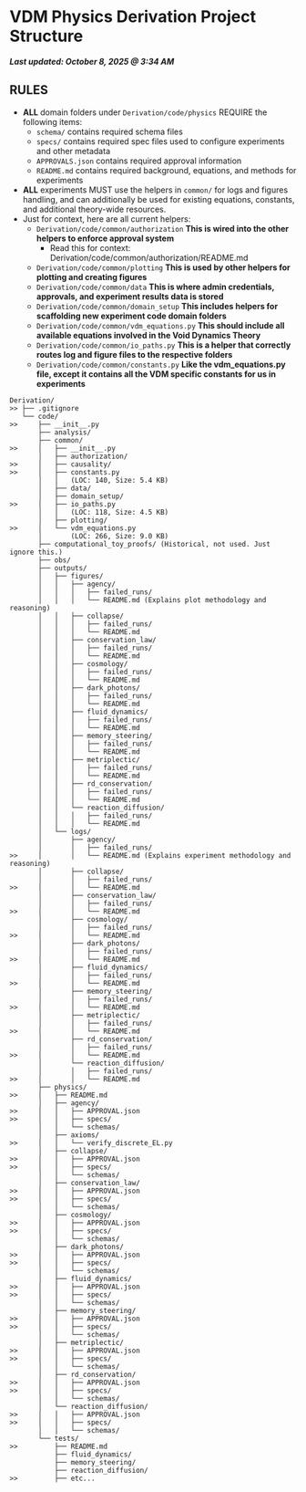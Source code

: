 # VDM Physics Derivation Project Structure

***Last updated: October 8, 2025 @ 3:34 AM***

## RULES

- **ALL** domain folders under `Derivation/code/physics` REQUIRE the following items:
  - `schema/` contains required schema files
  - `specs/` contains required spec files used to configure experiments and other metadata
  - `APPROVALS.json` contains required approval information
  - `README.md` contains required background, equations, and methods for experiments
- **ALL** experiments MUST use the helpers in `common/` for logs and figures handling, and can additionally be used for existing equations, constants, and additional theory-wide resources.
- Just for context, here are all current helpers:
  - `Derivation/code/common/authorization` **This is wired into the other helpers to enforce approval system**
    - Read this for context: Derivation/code/common/authorization/README.md
  - `Derivation/code/common/plotting` **This is used by other helpers for plotting and creating figures**
  - `Derivation/code/common/data` **This is where admin credentials, approvals, and experiment results data is stored**
  - `Derivation/code/common/domain_setup` **This includes helpers for scaffolding new experiment code domain folders**
  - `Derivation/code/common/vdm_equations.py` **This should include all available equations involved in the Void Dynamics Theory**
  - `Derivation/code/common/io_paths.py` **This is a helper that correctly routes log and figure files to the respective folders**
  - `Derivation/code/common/constants.py` **Like the vdm_equations.py file, except it contains all the VDM specific constants for us in experiments**

```plaintext
Derivation/
>> ├── .gitignore
   └── code/
>>     ├── __init__.py
       ├── analysis/
       ├── common/
>>     │   ├── __init__.py
       │   ├── authorization/
>>     │   ├── causality/       
>>     │   ├── constants.py
       │   │   (LOC: 140, Size: 5.4 KB)
       │   ├── data/
       │   ├── domain_setup/
>>     │   ├── io_paths.py
       │   │   (LOC: 118, Size: 4.5 KB)
       │   ├── plotting/
>>     │   └── vdm_equations.py
       │       (LOC: 266, Size: 9.0 KB)
       ├── computational_toy_proofs/ (Historical, not used. Just ignore this.)
       ├── obs/
       ├── outputs/
       │   ├── figures/
       │   │   ├── agency/
       │   │   │   ├── failed_runs/
       │   │   │   └── README.md (Explains plot methodology and reasoning)
       │   │   ├── collapse/
       │   │   │   ├── failed_runs/
       │   │   │   └── README.md
       │   │   ├── conservation_law/
       │   │   │   ├── failed_runs/
       │   │   │   └── README.md
       │   │   ├── cosmology/
       │   │   │   ├── failed_runs/
       │   │   │   └── README.md
       │   │   ├── dark_photons/
       │   │   │   ├── failed_runs/
       │   │   │   └── README.md
       │   │   ├── fluid_dynamics/
       │   │   │   ├── failed_runs/
       │   │   │   └── README.md
       │   │   ├── memory_steering/
       │   │   │   ├── failed_runs/
       │   │   │   └── README.md
       │   │   ├── metriplectic/
       │   │   │   ├── failed_runs/
       │   │   │   └── README.md
       │   │   ├── rd_conservation/
       │   │   │   ├── failed_runs/
       │   │   │   └── README.md
       │   │   └── reaction_diffusion/
       │   │   │   ├── failed_runs/
       │   │   │   └── README.md
       │   └── logs/
       │       ├── agency/
       │       │   ├── failed_runs/
>>     │       │   └── README.md (Explains experiment methodology and reasoning)
       │       ├── collapse/
       │       │   ├── failed_runs/
>>     │       │   └── README.md
       │       ├── conservation_law/
       │       │   ├── failed_runs/
>>     │       │   └── README.md
       │       ├── cosmology/
       │       │   ├── failed_runs/
>>     │       │   └── README.md
       │       ├── dark_photons/
       │       │   ├── failed_runs/
>>     │       │   └── README.md
       │       ├── fluid_dynamics/
       │       │   ├── failed_runs/
>>     │       │   └── README.md
       │       ├── memory_steering/
       │       │   ├── failed_runs/
>>     │       │   └── README.md
       │       ├── metriplectic/
       │       │   ├── failed_runs/
>>     │       │   └── README.md
       │       ├── rd_conservation/
       │       │   ├── failed_runs/
>>     │       │   └── README.md
       │       └── reaction_diffusion/
       │       │   ├── failed_runs/
>>     │       │   └── README.md
       ├── physics/
>>     │   ├── README.md
       │   ├── agency/
>>     │   │   ├── APPROVAL.json
>>     │   │   ├── specs/
       │   │   └── schemas/
       │   ├── axioms/
>>     │   │   └── verify_discrete_EL.py
       │   ├── collapse/
>>     │   │   ├── APPROVAL.json
>>     │   │   ├── specs/
       │   │   └── schemas/
       │   ├── conservation_law/
>>     │   │   ├── APPROVAL.json
>>     │   │   ├── specs/
       │   │   └── schemas/
       │   ├── cosmology/
>>     │   │   ├── APPROVAL.json
>>     │   │   ├── specs/
       │   │   └── schemas/
       │   ├── dark_photons/
>>     │   │   ├── APPROVAL.json
>>     │   │   ├── specs/
       │   │   └── schemas/
       │   ├── fluid_dynamics/
>>     │   │   ├── APPROVAL.json
>>     │   │   ├── specs/
       │   │   └── schemas/
       │   ├── memory_steering/
>>     │   │   ├── APPROVAL.json
>>     │   │   ├── specs/
       │   │   └── schemas/
       │   ├── metriplectic/
>>     │   │   ├── APPROVAL.json
>>     │   │   ├── specs/
       │   │   └── schemas/
       │   ├── rd_conservation/
>>     │   │   ├── APPROVAL.json
>>     │   │   ├── specs/
       │   │   └── schemas/
       │   └── reaction_diffusion/
>>     │   │   ├── APPROVAL.json
>>     │   │   ├── specs/
       │   │   └── schemas/
       └── tests/
>>         ├── README.md
           ├── fluid_dynamics/
           ├── memory_steering/
           ├── reaction_diffusion/
>>         ├── etc...
```
